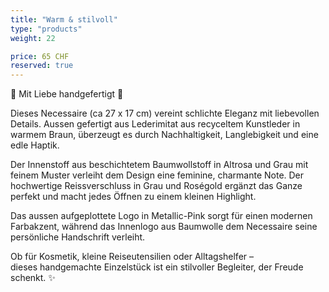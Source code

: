 ```yaml
---
title: "Warm & stilvoll"
type: "products"
weight: 22

price: 65 CHF
reserved: true
---
```


🌸 Mit Liebe handgefertigt 🌸

Dieses Necessaire (ca 27 x 17 cm) vereint schlichte Eleganz mit liebevollen Details. Aussen gefertigt aus Lederimitat aus recyceltem Kunstleder in warmem Braun, überzeugt es durch Nachhaltigkeit, Langlebigkeit und eine edle Haptik.

Der Innenstoff aus beschichtetem Baumwollstoff in Altrosa und Grau mit feinem Muster verleiht dem Design eine feminine, charmante Note. Der hochwertige Reissverschluss in Grau und Roségold ergänzt das Ganze perfekt und macht jedes Öffnen zu einem kleinen Highlight.

Das aussen aufgeplottete Logo in Metallic-Pink sorgt für einen modernen Farbakzent, während das Innenlogo aus Baumwolle dem Necessaire seine persönliche Handschrift verleiht.

Ob für Kosmetik, kleine Reiseutensilien oder Alltagshelfer –  
dieses handgemachte Einzelstück ist ein stilvoller Begleiter, der Freude schenkt. ✨
